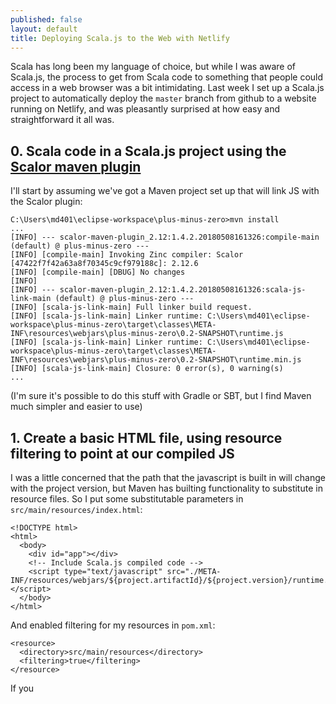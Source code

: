 ```yaml
---
published: false
layout: default
title: Deploying Scala.js to the Web with Netlify
---
```


Scala has long been my language of choice, but while I was aware of Scala.js, the process to get from Scala code to something that people could access in a web browser was a bit intimidating. Last week I set up a Scala.js project to automatically deploy the `master` branch from github to a website running on Netlify, and was pleasantly surprised at how easy and straightforward it all was.

## 0. Scala code in a Scala.js project using the [Scalor maven plugin](https://github.com/random-maven/scalor-maven-plugin)

I'll start by assuming we've got a Maven project set up that will link JS with the Scalor plugin:

````
C:\Users\md401\eclipse-workspace\plus-minus-zero>mvn install
...
[INFO] --- scalor-maven-plugin_2.12:1.4.2.20180508161326:compile-main (default) @ plus-minus-zero ---
[INFO] [compile-main] Invoking Zinc compiler: Scalor [47422f7f42a63a8f70345c9cf979188c]: 2.12.6
[INFO] [compile-main] [DBUG] No changes
[INFO]
[INFO] --- scalor-maven-plugin_2.12:1.4.2.20180508161326:scala-js-link-main (default) @ plus-minus-zero ---
[INFO] [scala-js-link-main] Full linker build request.
[INFO] [scala-js-link-main] Linker runtime: C:\Users\md401\eclipse-workspace\plus-minus-zero\target\classes\META-INF\resources\webjars\plus-minus-zero\0.2-SNAPSHOT\runtime.js
[INFO] [scala-js-link-main] Linker runtime: C:\Users\md401\eclipse-workspace\plus-minus-zero\target\classes\META-INF\resources\webjars\plus-minus-zero\0.2-SNAPSHOT\runtime.min.js
[INFO] [scala-js-link-main] Closure: 0 error(s), 0 warning(s)
...
````

(I'm sure it's possible to do this stuff with Gradle or SBT, but I find Maven much simpler and easier to use)

## 1. Create a basic HTML file, using resource filtering to point at our compiled JS

I was a little concerned that the path that the javascript is built in will change with the project version, but Maven has builting functionality to substitute in resource files. So I put some substitutable parameters in `src/main/resources/index.html`:

````
<!DOCTYPE html>
<html>
  <body>
    <div id="app"></div>
    <!-- Include Scala.js compiled code -->
    <script type="text/javascript" src="./META-INF/resources/webjars/${project.artifactId}/${project.version}/runtime.min.js"></script>
  </body>
</html>
````

And enabled filtering for my resources in `pom.xml`:

````
<resource>
  <directory>src/main/resources</directory>
  <filtering>true</filtering>
</resource>
````

If you 